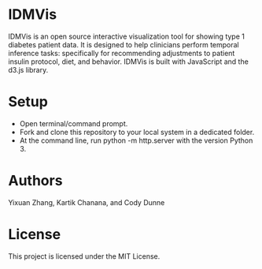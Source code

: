 # IDMVis
IDMVis is an open source interactive visualization tool for showing type 1 diabetes patient data. 
It is designed to help clinicians perform temporal inference tasks: 
specifically for recommending adjustments to patient insulin protocol, diet, and behavior. 
IDMVis is built with JavaScript and the d3.js library.

# Setup
- Open terminal/command prompt.
- Fork and clone this repository to your local system in a dedicated folder.
- At the command line, run python -m http.server with the version Python 3. 

# Authors 
Yixuan Zhang, Kartik Chanana, and Cody Dunne

# License
This project is licensed under the MIT License. 
